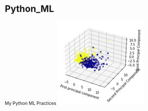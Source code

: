 # Python_ML
My Python ML Practices
![alt text](https://github.com/arshisal/Python_ML/blob/main/PCA_3d.png)
